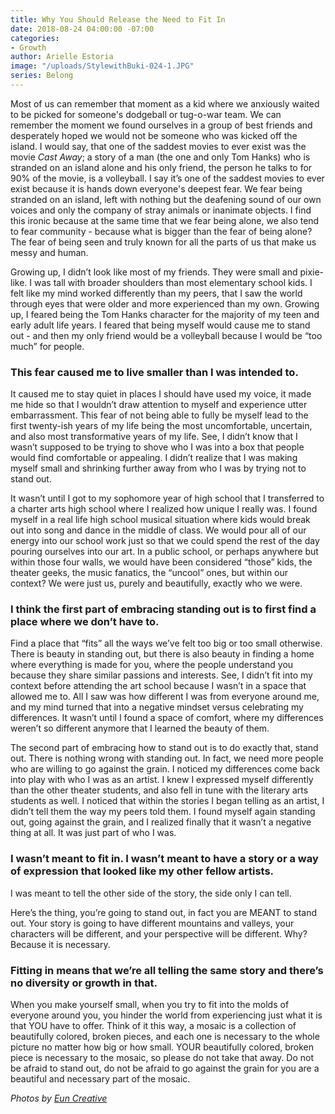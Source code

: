 ```yaml
---
title: Why You Should Release the Need to Fit In
date: 2018-08-24 04:00:00 -07:00
categories:
- Growth
author: Arielle Estoria
image: "/uploads/StylewithBuki-024-1.JPG"
series: Belong
---
```


Most of us can remember that moment as a kid where we anxiously waited to be picked for someone's dodgeball or tug-o-war team. We can remember the moment we found ourselves in a group of best friends and desperately hoped we would not be someone who was kicked off the island. I would say, that one of the saddest movies to ever exist was the movie _Cast Away_; a story of a man (the one and only Tom Hanks) who is stranded on an island alone and his only friend, the person he talks to for 90% of the movie, is a volleyball. I say it’s one of the saddest movies to ever exist because it is hands down everyone's deepest fear. We fear being stranded on an island, left with nothing but the deafening sound of our own voices and only the company of stray animals or inanimate objects. I find this ironic because at the same time that we fear being alone, we also tend to fear community - because what is bigger than the fear of being alone? The fear of being seen and truly known for all the parts of us that make us messy and human. 

Growing up, I didn’t look like most of my friends. They were small and pixie-like. I was tall with broader shoulders than most elementary school kids. I felt like my mind worked differently than my peers, that I saw the world through eyes that were older and more experienced than my own. Growing up, I feared being the Tom Hanks character for the majority of my teen and early adult life years. I feared that being myself would cause me to stand out - and then my only friend would be a volleyball because I would be “too much” for people. 

### This fear caused me to live smaller than I was intended to. 

It caused me to stay quiet in places I should have used my voice, it made me hide so that I wouldn’t draw attention to myself and experience utter embarrassment. This fear of not being able to fully be myself lead to the first twenty-ish years of my life being the most uncomfortable, uncertain, and also most transformative years of my life. See, I didn’t know that I wasn’t supposed to be trying to shove who I was into a box that people would find comfortable or appealing. I didn’t realize that I was making myself small and shrinking further away from who I was by trying not to stand out. 

It wasn’t until I got to my sophomore year of high school that I transferred to a charter arts high school where I realized how unique I really was. I found myself in a real life high school musical situation where kids would break out into song and dance in the middle of class. We would pour all of our energy into our school work just so that we could spend the rest of the day pouring ourselves into our art. In a public school, or perhaps anywhere but within those four walls, we would have been considered “those” kids, the theater geeks, the music fanatics, the “uncool” ones, but within our context? We were just us, purely and beautifully, exactly who we were. 

### I think the first part of embracing standing out is to first find a place where we don’t have to. 

Find a place that “fits” all the ways we’ve felt too big or too small otherwise. There is beauty in standing out, but there is also beauty in finding a home where everything is made for you, where the people understand you because they share similar passions and interests. See, I didn’t fit into my context before attending the art school because I wasn’t in a space that allowed me to. All I saw was how different I was from everyone around me, and my mind turned that into a negative mindset versus celebrating my differences. It wasn’t until I found a space of comfort, where my differences weren’t so different anymore that I learned the beauty of them. 

The second part of embracing how to stand out is to do exactly that, stand out. There is nothing wrong with standing out. In fact, we need more people who are willing to go against the grain. I noticed my differences come back into play with who I was as an artist. I knew I expressed myself differently than the other theater students, and also fell in tune with the literary arts students as well. I noticed that within the stories I began telling as an artist, I didn’t tell them the way my peers told them. I found myself again standing out, going against the grain, and I realized finally that it wasn’t a negative thing at all. It was just part of who I was. 

### I wasn’t meant to fit in. I wasn’t meant to have a story or a way of expression that looked like my other fellow artists.

I was meant to tell the other side of the story, the side only I can tell.

Here’s the thing, you’re going to stand out, in fact you are MEANT to stand out. Your story is going to have different mountains and valleys, your characters will be different, and your perspective will be different. Why? Because it is necessary. 

### Fitting in means that we’re all telling the same story and there’s no diversity or growth in that.

When you make yourself small, when you try to fit into the molds of everyone around you, you hinder the world from experiencing just what it is that YOU have to offer. Think of it this way, a mosaic is a collection of beautifully colored, broken pieces, and each one is necessary to the whole picture no matter how big or how small. YOUR beautifully colored, broken piece is necessary to the mosaic, so please do not take that away. Do not be afraid to stand out, do not be afraid to go against the grain for you are a beautiful and necessary part of the mosaic. 

_Photos by [Eun Creative](http://www.euncreative.com/)_